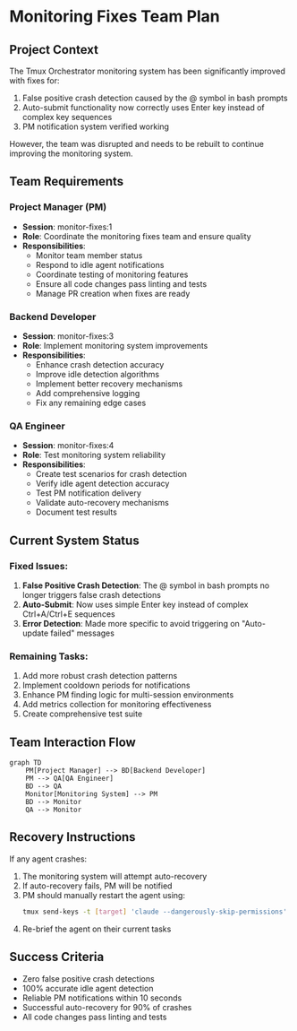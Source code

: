 # Monitoring Fixes Team Plan

## Project Context
The Tmux Orchestrator monitoring system has been significantly improved with fixes for:
1. False positive crash detection caused by the @ symbol in bash prompts
2. Auto-submit functionality now correctly uses Enter key instead of complex key sequences
3. PM notification system verified working

However, the team was disrupted and needs to be rebuilt to continue improving the monitoring system.

## Team Requirements

### Project Manager (PM)
- **Session**: monitor-fixes:1
- **Role**: Coordinate the monitoring fixes team and ensure quality
- **Responsibilities**:
  - Monitor team member status
  - Respond to idle agent notifications
  - Coordinate testing of monitoring features
  - Ensure all code changes pass linting and tests
  - Manage PR creation when fixes are ready

### Backend Developer
- **Session**: monitor-fixes:3
- **Role**: Implement monitoring system improvements
- **Responsibilities**:
  - Enhance crash detection accuracy
  - Improve idle detection algorithms
  - Implement better recovery mechanisms
  - Add comprehensive logging
  - Fix any remaining edge cases

### QA Engineer
- **Session**: monitor-fixes:4
- **Role**: Test monitoring system reliability
- **Responsibilities**:
  - Create test scenarios for crash detection
  - Verify idle agent detection accuracy
  - Test PM notification delivery
  - Validate auto-recovery mechanisms
  - Document test results

## Current System Status

### Fixed Issues:
1. **False Positive Crash Detection**: The @ symbol in bash prompts no longer triggers false crash detections
2. **Auto-Submit**: Now uses simple Enter key instead of complex Ctrl+A/Ctrl+E sequences
3. **Error Detection**: Made more specific to avoid triggering on "Auto-update failed" messages

### Remaining Tasks:
1. Add more robust crash detection patterns
2. Implement cooldown periods for notifications
3. Enhance PM finding logic for multi-session environments
4. Add metrics collection for monitoring effectiveness
5. Create comprehensive test suite

## Team Interaction Flow

```mermaid
graph TD
    PM[Project Manager] --> BD[Backend Developer]
    PM --> QA[QA Engineer]
    BD --> QA
    Monitor[Monitoring System] --> PM
    BD --> Monitor
    QA --> Monitor
```

## Recovery Instructions

If any agent crashes:
1. The monitoring system will attempt auto-recovery
2. If auto-recovery fails, PM will be notified
3. PM should manually restart the agent using:
   ```bash
   tmux send-keys -t [target] 'claude --dangerously-skip-permissions' Enter
   ```
4. Re-brief the agent on their current tasks

## Success Criteria
- Zero false positive crash detections
- 100% accurate idle agent detection
- Reliable PM notifications within 10 seconds
- Successful auto-recovery for 90% of crashes
- All code changes pass linting and tests
